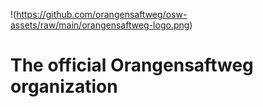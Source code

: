 !(https://github.com/orangensaftweg/osw-assets/raw/main/orangensaftweg-logo.png)
# The official Orangensaftweg organization
